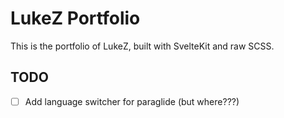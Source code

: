 # LukeZ Portfolio

This is the portfolio of LukeZ, built with SvelteKit and raw SCSS.

## TODO

- [ ] Add language switcher for paraglide (but where???)
